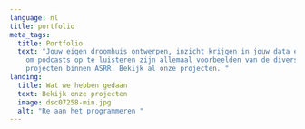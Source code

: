 ```yaml
---
language: nl
title: portfolio
meta_tags:
  title: Portfolio
  text: "Jouw eigen droomhuis ontwerpen, inzicht krijgen in jouw data en een app
    om podcasts op te luisteren zijn allemaal voorbeelden van de diverse
    projecten binnen ASRR. Bekijk al onze projecten. "
landing:
  title: Wat we hebben gedaan
  text: Bekijk onze projecten
  image: dsc07258-min.jpg
  alt: "Re aan het programmeren "
---
```

